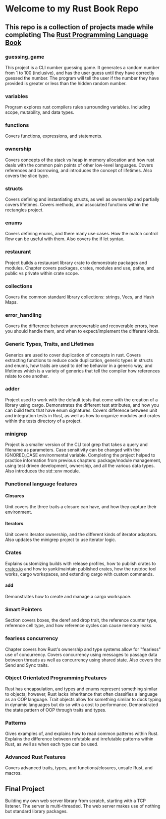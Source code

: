 # Welcome to my Rust Book Repo

## This repo is a collection of projects made while completing The [Rust Programming Language Book](https://doc.rust-lang.org/book)

### guessing_game

This project is a CLI number guessing game. It generates a random number from 1 to 100 (inclusive), and has the user guess until they have correctly guessed the number. The program will tell the user if the number they have provided is greater or less than the hidden random number.

### variables

Program explores rust compilers rules surrounding variables. Including scope, mutability, and data types.

### functions

Covers functions, expressions, and statements.

### ownership

Covers concepts of the stack vs heap in memory allocation and how rust deals with the common pain points of other low-level languages. Covers references and borrowing, and introduces the concept of lifetimes. Also covers the slice type.

### structs

Covers defining and instantiating structs, as well as ownership and partially covers lifetimes. Covers methods, and associated functions within the rectangles project.

### enums

Covers defining enums, and there many use cases. How the match control flow can be useful with them. Also covers the if let syntax.

### restaurant

Project builds a restaurant library crate to demonstrate packages and modules.
Chapter covers packages, crates, modules and use, paths, and public vs private within crate scope.

### collections

Covers the common standard library collections: strings, Vecs, and Hash Maps.

### error_handling

Covers the difference between unrecoverable and recoverable errors, how you should handle them, and when to expect/implement the different kinds.

### Generic Types, Traits, and Lifetimes

Generics are used to cover duplication of concepts in rust. Covers extracting functions to reduce code duplication, generic types in structs and enums, how traits are used to define behavior in a generic way, and lifetimes which is a variety of generics that tell the compiler how references relate to one another.

### adder

Project used to work with the default tests that come with the creation of a library using cargo. Demonstrates the different test attributes, and how you can build tests that have enum signatures. Covers difference between unit and integration tests in Rust, as well as how to organize modules and crates within the tests directory of a project.

### minigrep

Project is a smaller version of the CLI tool grep that takes a query and filename as parameters. Case sensitivity can be changed with the IGNORED_CASE environmental variable. Completing the project helped to practice information from previous chapters: package/module management, using test driven development, ownership, and all the various data types. Also introduces the std::env module.

### Functional language features

#### Closures

Unit covers the three traits a closure can have, and how they capture their environment.

#### Iterators

Unit covers iterator ownership, and the different kinds of iterator adaptors. Also updates the minigrep project to use iterator logic.

### Crates

Explains customizing builds with release profiles, how to publish crates to [crates.io](https://crates.io/) and how to yank/maintain published crates, how the rustdoc tool works, cargo workspaces, and extending cargo with custom commands.

#### add

Demonstrates how to create and manage a cargo workspace.

### Smart Pointers

Section covers boxes, the deref and drop trait, the reference counter type, reference cell type, and how reference cycles can cause memory leaks.

### fearless concurrency

Chapter covers how Rust's ownership and type systems allow for "fearless" use of concurrency. Covers concurrency using messages to passage data between threads as well as concurrency using shared state. Also covers the Send and Sync traits.

### Object Orientated Programming Features

Rust has encapsulation, and types and enums represent something similar to objects; however, Rust lacks inheritance that often classifies a language as an OOP language. Trait objects allow for something similar to duck typing in dynamic languages but do so with a cost to performance. Demonstrated the state pattern of OOP through traits and types.

### Patterns

Gives examples of, and explains how to read common patterns within Rust. Explains the difference between refutable and irrefutable patterns within Rust, as well as when each type can be used.

### Advanced Rust Features

Covers advanced traits, types, and functions/closures, unsafe Rust, and macros.

## Final Project

Building my own web server library from scratch, starting with a TCP listener. The server is multi-threaded. The web server makes use of nothing but standard library packages.
